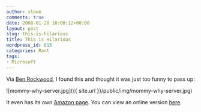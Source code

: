 ```yaml
---
author: slowe
comments: true
date: 2008-01-28 10:00:12+00:00
layout: post
slug: this-is-hilarious
title: This is Hilarious
wordpress_id: 615
categories: Rant
tags:
- Microsoft
---
```


Via [Ben Rockwood](http://cuddletech.com/blog/pivot/entry.php?id=889), I found this and thought it was just too funny to pass up:

![mommy-why-server.jpg]({{ site.url }}/public/img/mommy-why-server.jpg)

It even has its own [Amazon page](http://www.amazon.com/Mommy-Why-There-Server-House/dp/160530641X/ref=sr_1_1?ie=UTF8&s=books&qid=1200273042&sr=1-1). You can view an online version [here](http://gizmodo.com/photogallery/microserveces08).
